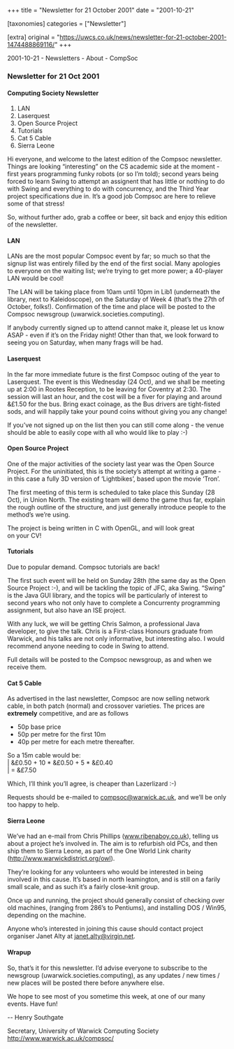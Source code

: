+++
title = "Newsletter for 21 October 2001"
date = "2001-10-21"

[taxonomies]
categories = ["Newsletter"]

[extra]
original = "https://uwcs.co.uk/news/newsletter-for-21-october-2001-1474488869116/"
+++

2001-10-21 - Newsletters - About - CompSoc

### Newsletter for 21 Oct 2001

#### Computing Society Newsletter

1.  LAN
2.  Laserquest
3.  Open Source Project
4.  Tutorials
5.  Cat 5 Cable
6.  Sierra Leone

Hi everyone, and welcome to the latest edition of the Compsoc newsletter. Things are looking “interesting” on the CS academic side at the moment - first years programming funky robots (or so I’m told); second years being forced to learn Swing to attempt an assignent that has little or nothing to do with Swing and everything to do with concurrency, and the Third Year project specifications due in. It’s a good job Compsoc are here to relieve some of that stress\!

So, without further ado, grab a coffee or beer, sit back and enjoy this edition of the newsletter.

#### LAN

LANs are the most popular Compsoc event by far; so much so that the signup list was entirely filled by the end of the first social. Many apologies to everyone on the waiting list; we’re trying to get more power; a 40-player LAN would be cool\!

The LAN will be taking place from 10am until 10pm in Lib1 (underneath the library, next to Kaleidoscope), on the Saturday of Week 4 (that’s the 27th of October, folks\!). Confirmation of the time and place will be posted to the Compsoc newsgroup (uwarwick.societies.computing).

If anybody currently signed up to attend cannot make it, please let us know ASAP - even if it’s on the Friday night\! Other than that, we look forward to seeing you on Saturday, when many frags will be had.

#### Laserquest

In the far more immediate future is the first Compsoc outing of the year to Laserquest. The event is this Wednesday (24 Oct), and we shall be meeting up at 2:00 in Rootes Reception, to be leaving for Coventry at 2:30. The session will last an hour, and the cost will be a fiver for playing and around &£1.50 for the bus. Bring exact coinage, as the Bus drivers are tight-fisted sods, and will happily take your pound coins without giving you any change\!

If you’ve not signed up on the list then you can still come along - the venue should be able to easily cope with all who would like to play :-)

#### Open Source Project

One of the major activities of the society last year was the Open Source Project. For the uninitiated, this is the society’s attempt at writing a game - in this case a fully 3D version of ‘Lightbikes’, based upon the movie ‘Tron’.

The first meeting of this term is scheduled to take place this Sunday (28 Oct), in Union North. The existing team will demo the game thus far, explain the rough outline of the structure, and just generally introduce people to the method’s we’re using.

The project is being written in C<span class="underline"></span> with OpenGL, and will look great  
on your CV\!

#### Tutorials

Due to popular demand. Compsoc tutorials are back\!

The first such event will be held on Sunday 28th (the same day as the Open Source Project :-), and will be tackling the topic of JFC, aka Swing. “Swing” is the Java GUI library, and the topics will be particularly of interest to second years who not only have to complete a Concurrenty programming assignment, but also have an ISE project.

With any luck, we will be getting Chris Salmon, a professional Java developer, to give the talk. Chris is a First-class Honours graduate from Warwick, and his talks are not only informative, but interesting also. I would recommend anyone needing to code in Swing to attend.

Full details will be posted to the Compsoc newsgroup, as and when we receive them.

#### Cat 5 Cable

As advertised in the last newsletter, Compsoc are now selling network cable, in both patch (normal) and crossover varieties. The prices are **extremely** competitive, and are as follows

  - 50p base price
  - 50p per metre for the first 10m
  - 40p per metre for each metre thereafter.

So a 15m cable would be:  
| &£0.50 + 10 \* &£0.50 + 5 \* &£0.40  
| = &£7.50

Which, I’ll think you’ll agree, is cheaper than Lazerlizard :-)

Requests should be e-mailed to compsoc@warwick.ac.uk, and we’ll be only too happy to help.

#### Sierra Leone

We’ve had an e-mail from Chris Phillips (www.ribenaboy.co.uk), telling us about a project he’s involved in. The aim is to refurbish old PCs, and then ship them to Sierra Leone, as part of the One World Link charity (http://www.warwickdistrict.org/owl).

They’re looking for any volunteers who would be interested in being involved in this cause. It’s based in north leamington, and is still on a farily small scale, and as such it’s a fairly close-knit group.

Once up and running, the project should generally consist of checking over old machines, (ranging from 286’s to Pentiums), and installing DOS / Win95, depending on the machine.

Anyone who’s interested in joining this cause should contact project organiser Janet Alty at janet.alty@virgin.net.

#### Wrapup

So, that’s it for this newsletter. I’d advise everyone to subscribe to the newsgroup (uwarwick.societies.computing), as any updates / new times / new places will be posted there before anywhere else.

We hope to see most of you sometime this week, at one of our many events. Have fun\!

\-- Henry Southgate

Secretary, University of Warwick Computing Society  
http://www.warwick.ac.uk/compsoc/
